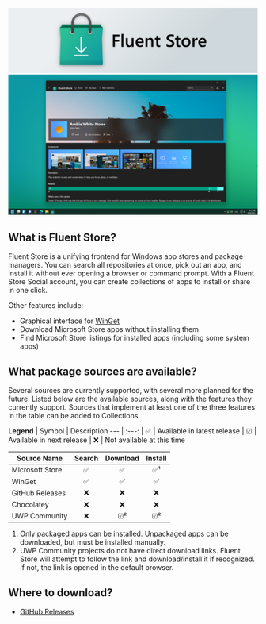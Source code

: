 ![Fluent Store](.community/LogoHero_Banner.png)
![Fluent Store](.community/Hero.png?raw=true)

## What is Fluent Store?
Fluent Store is a unifying frontend for Windows app stores and package managers. You can search all repositories at once, pick out an app, and install it without ever opening a browser or command prompt. With a Fluent Store Social account, you can create collections of apps to install or share in one click.

Other features include:
- Graphical interface for [WinGet](https://github.com/microsoft/winget-cli)
- Download Microsoft Store apps without installing them
- Find Microsoft Store listings for installed apps (including some system apps)

## What package sources are available?
Several sources are currently supported, with several more planned for the future. Listed below are the available sources, along with the features they currently support. Sources that implement at least one of the three features in the table can be added to Collections.

**Legend**
| Symbol   | Description
---        | :---:
| ✅      | Available in latest release
| ☑       | Available in next release
| ❌      | Not available at this time

| Source Name       | Search | Download | Install
---                 | :---:  | :---:    | :---:
| Microsoft Store   | ✅     | ✅      | ✅¹ |
| WinGet            | ✅     | ✅      | ✅  |
| GitHub Releases   | ❌     | ❌      | ❌  |
| Chocolatey        | ❌     | ❌      | ❌  |
| UWP Community     | ❌     | ☑²     | ☑² |

1.  Only packaged apps can be installed. Unpackaged apps can be downloaded, but must be installed manually.
2.  UWP Community projects do not have direct download links. Fluent Store will attempt to follow the link
    and download/install it if recognized. If not, the link is opened in the default browser.

## Where to download?
- [GitHub Releases](https://github.com/yoshiask/FluentStore/releases)
